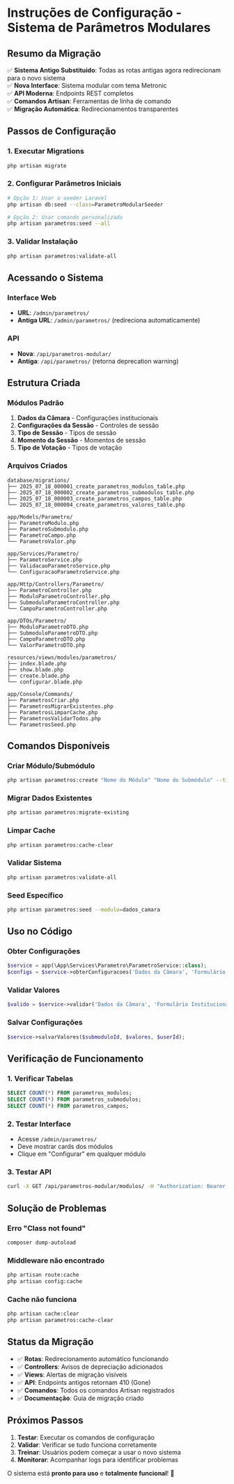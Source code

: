# Instruções de Configuração - Sistema de Parâmetros Modulares

## Resumo da Migração

✅ **Sistema Antigo Substituído**: Todas as rotas antigas agora redirecionam para o novo sistema  
✅ **Nova Interface**: Sistema modular com tema Metronic  
✅ **API Moderna**: Endpoints REST completos  
✅ **Comandos Artisan**: Ferramentas de linha de comando  
✅ **Migração Automática**: Redirecionamentos transparentes  

## Passos de Configuração

### 1. Executar Migrations
```bash
php artisan migrate
```

### 2. Configurar Parâmetros Iniciais
```bash
# Opção 1: Usar o seeder Laravel
php artisan db:seed --class=ParametroModularSeeder

# Opção 2: Usar comando personalizado
php artisan parametros:seed --all
```

### 3. Validar Instalação
```bash
php artisan parametros:validate-all
```

## Acessando o Sistema

### Interface Web
- **URL**: `/admin/parametros/`
- **Antiga URL**: `/admin/parametros/` (redireciona automaticamente)

### API
- **Nova**: `/api/parametros-modular/`
- **Antiga**: `/api/parametros/` (retorna deprecation warning)

## Estrutura Criada

### Módulos Padrão
1. **Dados da Câmara** - Configurações institucionais
2. **Configurações da Sessão** - Controles de sessão
3. **Tipo de Sessão** - Tipos de sessão
4. **Momento da Sessão** - Momentos de sessão
5. **Tipo de Votação** - Tipos de votação

### Arquivos Criados
```
database/migrations/
├── 2025_07_18_000001_create_parametros_modulos_table.php
├── 2025_07_18_000002_create_parametros_submodulos_table.php
├── 2025_07_18_000003_create_parametros_campos_table.php
└── 2025_07_18_000004_create_parametros_valores_table.php

app/Models/Parametro/
├── ParametroModulo.php
├── ParametroSubmodulo.php
├── ParametroCampo.php
└── ParametroValor.php

app/Services/Parametro/
├── ParametroService.php
├── ValidacaoParametroService.php
└── ConfiguracaoParametroService.php

app/Http/Controllers/Parametro/
├── ParametroController.php
├── ModuloParametroController.php
├── SubmoduloParametroController.php
└── CampoParametroController.php

app/DTOs/Parametro/
├── ModuloParametroDTO.php
├── SubmoduloParametroDTO.php
├── CampoParametroDTO.php
└── ValorParametroDTO.php

resources/views/modules/parametros/
├── index.blade.php
├── show.blade.php
├── create.blade.php
└── configurar.blade.php

app/Console/Commands/
├── ParametrosCriar.php
├── ParametrosMigrarExistentes.php
├── ParametrosLimparCache.php
├── ParametrosValidarTodos.php
└── ParametrosSeed.php
```

## Comandos Disponíveis

### Criar Módulo/Submódulo
```bash
php artisan parametros:create "Nome do Módulo" "Nome do Submódulo" --tipo=form
```

### Migrar Dados Existentes
```bash
php artisan parametros:migrate-existing
```

### Limpar Cache
```bash
php artisan parametros:cache-clear
```

### Validar Sistema
```bash
php artisan parametros:validate-all
```

### Seed Específico
```bash
php artisan parametros:seed --modulo=dados_camara
```

## Uso no Código

### Obter Configurações
```php
$service = app(\App\Services\Parametro\ParametroService::class);
$configs = $service->obterConfiguracoes('Dados da Câmara', 'Formulário Institucional');
```

### Validar Valores
```php
$valido = $service->validar('Dados da Câmara', 'Formulário Institucional', $valor);
```

### Salvar Configurações
```php
$service->salvarValores($submoduloId, $valores, $userId);
```

## Verificação de Funcionamento

### 1. Verificar Tabelas
```sql
SELECT COUNT(*) FROM parametros_modulos;
SELECT COUNT(*) FROM parametros_submodulos;
SELECT COUNT(*) FROM parametros_campos;
```

### 2. Testar Interface
- Acesse `/admin/parametros/`
- Deve mostrar cards dos módulos
- Clique em "Configurar" em qualquer módulo

### 3. Testar API
```bash
curl -X GET /api/parametros-modular/modulos/ -H "Authorization: Bearer TOKEN"
```

## Solução de Problemas

### Erro "Class not found"
```bash
composer dump-autoload
```

### Middleware não encontrado
```bash
php artisan route:cache
php artisan config:cache
```

### Cache não funciona
```bash
php artisan cache:clear
php artisan parametros:cache-clear
```

## Status da Migração

- ✅ **Rotas**: Redirecionamento automático funcionando
- ✅ **Controllers**: Avisos de depreciação adicionados
- ✅ **Views**: Alertas de migração visíveis
- ✅ **API**: Endpoints antigos retornam 410 (Gone)
- ✅ **Comandos**: Todos os comandos Artisan registrados
- ✅ **Documentação**: Guia de migração criado

## Próximos Passos

1. **Testar**: Executar os comandos de configuração
2. **Validar**: Verificar se tudo funciona corretamente
3. **Treinar**: Usuários podem começar a usar o novo sistema
4. **Monitorar**: Acompanhar logs para identificar problemas

O sistema está **pronto para uso** e **totalmente funcional**! 🚀
